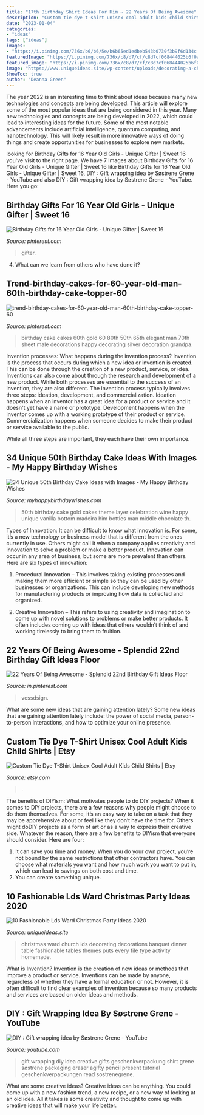```yaml
---
title: "17th Birthday Shirt Ideas For Him ~ 22 Years Of Being Awesome"
description: "Custom tie dye t-shirt unisex cool adult kids child shirts"
date: "2023-01-04"
categories:
- "ideas"
tags: ["ideas"]
images:
- "https://i.pinimg.com/736x/b6/b6/5e/b6b65ed1edbeb543b0730f3b9f6d134c.jpg"
featuredImage: "https://i.pinimg.com/736x/c8/d7/cf/c8d7cf068444025b6f0a776e8fde5f70.jpg"
featured_image: "https://i.pinimg.com/736x/c8/d7/cf/c8d7cf068444025b6f0a776e8fde5f70.jpg"
image: "https://www.uniqueideas.site/wp-content/uploads/decorating-a-church-for-christmas-every-year-our-church-puts-on-a.jpg"
ShowToc: true
author: "Deanna Green"
---
```



The year 2022 is an interesting time to think about ideas because many new technologies and concepts are being developed. This article will explore some of the most popular ideas that are being considered in this year.
Many new technologies and concepts are being developed in 2022, which could lead to interesting ideas for the future. Some of the most notable advancements include artificial intelligence, quantum computing, and nanotechnology. This will likely result in more innovative ways of doing things and create opportunities for businesses to explore new markets.

	

		
looking for Birthday Gifts for 16 Year Old Girls - Unique Gifter | Sweet 16 you've visit to the right page. We have 7 Images about Birthday Gifts for 16 Year Old Girls - Unique Gifter | Sweet 16 like Birthday Gifts for 16 Year Old Girls - Unique Gifter | Sweet 16, DIY : Gift wrapping idea by Søstrene Grene - YouTube and also DIY : Gift wrapping idea by Søstrene Grene - YouTube. Here you go:
		
    
## Birthday Gifts For 16 Year Old Girls - Unique Gifter | Sweet 16

<img loading=lazy src="https://i.pinimg.com/736x/11/41/9a/11419ad33c89143dd33e4424946ea3f2.jpg" onerror="this.onerror=null;this.src='https://tse3.mm.bing.net/th?id=OIP.Se3Z8Xioh74z36WBe1-G7AHaO0&amp;pid=15.1';" alt="Birthday Gifts for 16 Year Old Girls - Unique Gifter | Sweet 16">

_Source: pinterest.com_

>gifter. 

	

4) What can we learn from others who have done it?

    
## Trend-birthday-cakes-for-60-year-old-man-60th-birthday-cake-topper-60

<img loading=lazy src="https://i.pinimg.com/736x/c8/d7/cf/c8d7cf068444025b6f0a776e8fde5f70.jpg" onerror="this.onerror=null;this.src='https://tse3.mm.bing.net/th?id=OIP.WCsRcN70z2CLKfP0aKsNMAHaLD&amp;pid=15.1';" alt="trend-birthday-cakes-for-60-year-old-man-60th-birthday-cake-topper-60">

_Source: pinterest.com_

>birthday cake cakes 60th gold 60 80th 50th 65th elegant man 70th sheet male decorations happy decorating silver decoration grandpa. 

	

Invention processes: What happens during the invention process?
Invention is the process that occurs during which a new idea or invention is created. This can be done through the creation of a new product, service, or idea. Inventions can also come about through the research and development of a new product. While both processes are essential to the success of an invention, they are also different. 
The invention process typically involves three steps: ideation, development, and commercialization. Ideation happens when an inventor has a great idea for a product or service and it doesn't yet have a name or prototype. Development happens when the inventor comes up with a working prototype of their product or service. Commercialization happens when someone decides to make their product or service available to the public. 

While all three steps are important, they each have their own importance.

    
## 34 Unique 50th Birthday Cake Ideas With Images - My Happy Birthday Wishes

<img loading=lazy src="https://www.myhappybirthdaywishes.com/wp-content/uploads/2016/09/black-and-gold-with-wine-bottles-50th-birthday-cakes.jpg" onerror="this.onerror=null;this.src='https://tse4.mm.bing.net/th?id=OIP.Of1L5EIQMm-lwm8MseOF-AHaJ3&amp;pid=15.1';" alt="34 Unique 50th Birthday Cake Ideas with Images - My Happy Birthday Wishes">

_Source: myhappybirthdaywishes.com_

>50th birthday cake gold cakes theme layer celebration wine happy unique vanilla bottom madeira him bottles man middle chocolate th. 

	

Types of Innovation:
It can be difficult to know what innovation is. For some, it’s a new technology or business model that is different from the ones currently in use. Others might call it when a company applies creativity and innovation to solve a problem or make a better product. Innovation can occur in any area of business, but some are more prevalent than others. Here are six types of innovation:
1. Procedural Innovation – This involves taking existing processes and making them more efficient or simple so they can be used by other businesses or organizations. This can include developing new methods for manufacturing products or improving how data is collected and organized.

2. Creative Innovation – This refers to using creativity and imagination to come up with novel solutions to problems or make better products. It often includes coming up with ideas that others wouldn’t think of and working tirelessly to bring them to fruition.

    
## 22 Years Of Being Awesome - Splendid 22nd Birthday Gift Ideas Floor

<img loading=lazy src="https://i.pinimg.com/736x/b6/b6/5e/b6b65ed1edbeb543b0730f3b9f6d134c.jpg" onerror="this.onerror=null;this.src='https://tse3.mm.bing.net/th?id=OIP.QsgTXdiDYkARM5u8dP3mqQHaJ3&amp;pid=15.1';" alt="22 Years Of Being Awesome - Splendid 22nd Birthday Gift Ideas Floor">

_Source: in.pinterest.com_

>vessdsign. 

	

What are some new ideas that are gaining attention lately?
Some new ideas that are gaining attention lately include: the power of social media, person-to-person interactions, and how to optimize your online presence.

    
## Custom Tie Dye T-Shirt Unisex Cool Adult Kids Child Shirts | Etsy

<img loading=lazy src="https://i.etsystatic.com/21621279/r/il/2ac1f3/2751055331/il_fullxfull.2751055331_mc8j.jpg" onerror="this.onerror=null;this.src='https://tse1.mm.bing.net/th?id=OIP.y606fuTPD0qw43vb9zSY4gHaGv&amp;pid=15.1';" alt="Custom Tie Dye T-Shirt Unisex Cool Adult Kids Child Shirts | Etsy">

_Source: etsy.com_

>. 

	

The benefits of DIYism: What motivates people to do DIY projects?
When it comes to DIY projects, there are a few reasons why people might choose to do them themselves. For some, it’s an easy way to take on a task that they may be apprehensive about or feel like they don’t have the time for. Others might doDIY projects as a form of art or as a way to express their creative side. Whatever the reason, there are a few benefits to DIYism that everyone should consider. Here are four: 
1) It can save you time and money. When you do your own project, you’re not bound by the same restrictions that other contractors have. You can choose what materials you want and how much work you want to put in, which can lead to savings on both cost and time. 
2) You can create something unique.

    
## 10 Fashionable Lds Ward Christmas Party Ideas 2020

<img loading=lazy src="https://www.uniqueideas.site/wp-content/uploads/decorating-a-church-for-christmas-every-year-our-church-puts-on-a.jpg" onerror="this.onerror=null;this.src='https://tse1.mm.bing.net/th?id=OIP.CsYKADljP14bxqkpxopItQHaFD&amp;pid=15.1';" alt="10 Fashionable Lds Ward Christmas Party Ideas 2020">

_Source: uniqueideas.site_

>christmas ward church lds decorating decorations banquet dinner table fashionable tables themes puts every file type activity homemade. 

	

What is Invention?
Invention is the creation of new ideas or methods that improve a product or service. Inventions can be made by anyone, regardless of whether they have a formal education or not. However, it is often difficult to find clear examples of invention because so many products and services are based on older ideas and methods.

    
## DIY : Gift Wrapping Idea By Søstrene Grene - YouTube

<img loading=lazy src="https://i.ytimg.com/vi/m6YrZxmc8ek/hqdefault.jpg" onerror="this.onerror=null;this.src='https://tse3.mm.bing.net/th?id=OIP.n1vjc5TrU4BW8JIjgNZy1gHaFj&amp;pid=15.1';" alt="DIY : Gift wrapping idea by Søstrene Grene - YouTube">

_Source: youtube.com_

>gift wrapping diy idea creative gifts geschenkverpackung shirt grene søstrene packaging eraser agifty pencil present tutorial geschenkverpackungen read sostrenegrene. 

	

What are some creative ideas?
Creative ideas can be anything. You could come up with a new fashion trend, a new recipe, or a new way of looking at an old idea. All it takes is some creativity and thought to come up with creative ideas that will make your life better.

